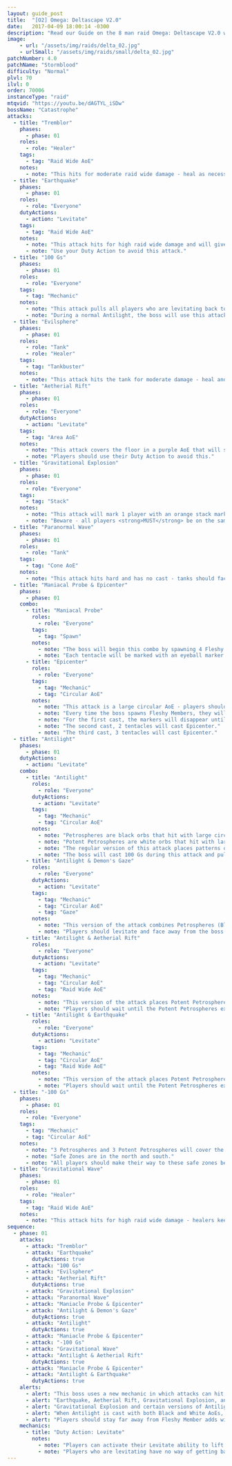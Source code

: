 ```yaml
---
layout: guide_post
title:  "[O2] Omega: Deltascape V2.0"
date:   2017-04-09 18:00:14 -0300
description: "Read our Guide on the 8 man raid Omega: Deltascape V2.0 where you'll face off against Catastrophe."
image:
    - url: "/assets/img/raids/delta_02.jpg"
    - urlSmall: "/assets/img/raids/small/delta_02.jpg"
patchNumber: 4.0
patchName: "Stormblood"
difficulty: "Normal"
plvl: 70
ilvl: 0
order: 70006
instanceType: "raid"
mtqvid: "https://youtu.be/dAGTYL_iSDw"
bossName: "Catastrophe"
attacks:
  - title: "Tremblor"
    phases:
      - phase: 01
    roles:
      - role: "Healer"
    tags:
      - tag: "Raid Wide AoE"
    notes:
      - note: "This hits for moderate raid wide damage - heal as necessary."
  - title: "Earthquake"
    phases:
      - phase: 01
    roles:
      - role: "Everyone"
    dutyActions:
      - action: "Levitate"
    tags:
      - tag: "Raid Wide AoE"
    notes:
      - note: "This attack hits for high raid wide damage and will give players a stacking Vulnerability Up debuff if hit."
      - note: "Use your Duty Action to avoid this attack."
  - title: "100 Gs"
    phases:
      - phase: 01
    roles:
      - role: "Everyone"
    tags:
      - tag: "Mechanic"
    notes:
      - note: "This attack pulls all players who are levitating back to the ground."
      - note: "During a normal Antilight, the boss will use this attack to pull players back to the ground, making the only safe zone accessible."
  - title: "Evilsphere"
    phases:
      - phase: 01
    roles:
      - role: "Tank"
      - role: "Healer"
    tags:
      - tag: "Tankbuster"
    notes:
      - note: "This attack hits the tank for moderate damage - heal and cooldown as necessary."
  - title: "Aetherial Rift"
    phases:
      - phase: 01
    roles:
      - role: "Everyone"
    dutyActions:
      - action: "Levitate"
    tags:
      - tag: "Area AoE"
    notes:
      - note: "This attack covers the floor in a purple AoE that will slowly draw players into the ground, killing them if it is successful."
      - note: "Players should use their Duty Action to avoid this."
  - title: "Gravitational Explosion"
    phases:
      - phase: 01
    roles:
      - role: "Everyone"
    tags:
      - tag: "Stack"
    notes:
      - note: "This attack will mark 1 player with an orange stack marker."
      - note: "Beware - all players <strong>MUST</strong> be on the same level to share the damage - if the player is levitating, all other players should also levitate using their Duty Action."
  - title: "Paranormal Wave"
    phases:
      - phase: 01
    roles:
      - role: "Tank"
    tags:
      - tag: "Cone AoE"
    notes:
      - note: "This attack hits hard and has no cast - tanks should face the boss away from the group at all times."
  - title: "Maniacal Probe & Epicenter"
    phases:
      - phase: 01
    combo:
      - title: "Maniacal Probe"
        roles:
          - role: "Everyone"
        tags:
          - tag: "Spawn"
        notes:
          - note: "The boss will begin this combo by spawning 4 Fleshy Member adds."
          - note: "Each tentacle will be marked with an eyeball marker - this marker indicates which of the tentacles will hit with Epicenter."
      - title: "Epicenter"
        roles:
          - role: "Everyone"
        tags:
          - tag: "Mechanic"
          - tag: "Circular AoE"
        notes:
          - note: "This attack is a large circular AoE - players should run to the Fleshy Member adds that <strong>DO NOT</strong> have eyeball markers."
          - note: "Every time the boss spawns Fleshy Members, they will all begin with eyeball markers."
          - note: "For the first cast, the markers will disappear until 1 tentacle is left - this is the tentacle that will cast Epicenter."
          - note: "The second cast, 2 tentacles will cast Epicenter."
          - note: "The third cast, 3 tentacles will cast Epicenter."
  - title: "Antilight"
    phases:
      - phase: 01
    dutyActions:
      - action: "Levitate"
    combo:
      - title: "Antilight"
        roles:
          - role: "Everyone"
        dutyActions:
          - action: "Levitate"
        tags:
          - tag: "Mechanic"
          - tag: "Circular AoE"
        notes:
          - note: "Petrospheres are black orbs that hit with large circular AoEs on the <strong>GROUND LEVEL</strong>."
          - note: "Potent Petrospheres are white orbs that hit with large circular AoEs on the <strong>UPPER LEVEL</strong>."
          - note: "The regular version of this attack places patterns of both types - the only safe zone is on the <strong>GROUND LEVEL</strong> at the very center of the arena."
          - note: "The boss will cast 100 Gs during this attack and pull all levitating players to the ground."
      - title: "Antilight & Demon's Gaze"
        roles:
          - role: "Everyone"
        dutyActions:
          - action: "Levitate"
        tags:
          - tag: "Mechanic"
          - tag: "Circular AoE"
          - tag: "Gaze"
        notes:
          - note: "This version of the attack combines Petrospheres (Black Orbs, Ground Level) with a gaze attack."
          - note: "Players should levitate and face away from the boss to avoid Petrification and a stacking Vulnerability Up debuff."
      - title: "Antilight & Aetherial Rift"
        roles:
          - role: "Everyone"
        dutyActions:
          - action: "Levitate"
        tags:
          - tag: "Mechanic"
          - tag: "Circular AoE"
          - tag: "Raid Wide AoE"
        notes:
          - note: "This version of the attack places Potent Petrospheres (White Orbs, Upper Level) and is followed up by Aetherial Rift."
          - note: "Players should wait until the Potent Petrospheres explode before using their Duty Action to lift themselves out of the Aetherial Rift."
      - title: "Antilight & Earthquake"
        roles:
          - role: "Everyone"
        dutyActions:
          - action: "Levitate"
        tags:
          - tag: "Mechanic"
          - tag: "Circular AoE"
          - tag: "Raid Wide AoE"
        notes:
          - note: "This version of the attack places Potent Petrospheres (White Orbs, Upper Level) and is followed up by Earthquake."
          - note: "Players should wait until the Potent Petrospheres explode before using their Duty Action to lift themselves out of Earthquake's way."
  - title: "-100 Gs"
    phases:
      - phase: 01
    roles:
      - role: "Everyone"
    tags:
      - tag: "Mechanic"
      - tag: "Circular AoE"
    notes:
      - note: "3 Petrospheres and 3 Potent Petrospheres will cover the arena."
      - note: "Safe Zones are in the north and south."
      - note: "All players should make their way to these safe zones before the boss knocks everyone into the air to avoid being hit."
  - title: "Gravitational Wave"
    phases:
      - phase: 01
    roles:
      - role: "Healer"
    tags:
      - tag: "Raid Wide AoE"
    notes:
      - note: "This attack hits for high raid wide damage - healers keep an eye out for this attack."
sequence:
  - phase: 01
    attacks:
      - attack: "Tremblor"
      - attack: "Earthquake"
        dutyActions: true
      - attack: "100 Gs"
      - attack: "Evilsphere"
      - attack: "Aetherial Rift"
        dutyActions: true
      - attack: "Gravitational Explosion"
      - attack: "Paranormal Wave"
      - attack: "Maniacle Probe & Epicenter"
      - attack: "Antilight & Demon's Gaze"
        dutyActions: true
      - attack: "Antilight"
        dutyActions: true
      - attack: "Maniacle Probe & Epicenter"
      - attack: "-100 Gs"
      - attack: "Gravitational Wave"
      - attack: "Antilight & Aetherial Rift"
        dutyActions: true
      - attack: "Maniacle Probe & Epicenter"
      - attack: "Antilight & Earthquake"
        dutyActions: true
    alerts:
      - alert: "This boss uses a new mechanic in which attacks can hit on 1 of 2 'levels'."
      - alert: "Earthquake, Aetherial Rift, Gravitational Explosion, and certain versions of Antilight (Black AoEs) all hit players on the ground level."
      - alert: "Gravitational Explosion and certain versions of Antilight (White AoEs) can hit players who are levitating (Upper Level)."
      - alert: "When Antilight is cast with both Black and White AoEs, all players should run to the center of the arena where there is a small safe zone on the ground level."
      - alert: "Players should stay far away from Fleshy Member adds with eyeball markers above them."
    mechanics:
      - title: "Duty Action: Levitate"
        notes:
          - note: "Players can activate their Levitate ability to lift themselves off the floor, allowing them to dodge certain mechanics."
          - note: "Players who are levitating have no way of getting back to the ground except the boss' attack 100 Gs - be very careful when you use this ability."
---
```

